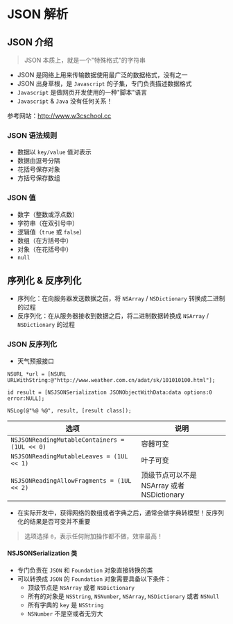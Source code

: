 # JSON 解析

## JSON 介绍

> JSON 本质上，就是一个"特殊格式"的字符串

* JSON 是网络上用来传输数据使用最广泛的数据格式，没有之一
* JSON 出身草根，是 `Javascript` 的子集，专门负责描述数据格式
* `Javascript` 是做网页开发使用的一种"脚本"语言
* `Javascript` & `Java` 没有任何关系！

参考网站：http://www.w3cschool.cc

### JSON 语法规则

* 数据以 `key/value` 值对表示
* 数据由逗号分隔
* 花括号保存对象
* 方括号保存数组

### JSON 值

* 数字（整数或浮点数）
* 字符串（在双引号中）
* 逻辑值（`true` 或 `false`）
* 数组（在方括号中）
* 对象（在花括号中）
* `null`

## 序列化 & 反序列化

* 序列化：在向服务器发送数据之前，将 `NSArray` / `NSDictionary` 转换成二进制的过程
* 反序列化：在从服务器接收到数据之后，将二进制数据转换成 `NSArray` / `NSDictionary` 的过程

### JSON 反序列化

* 天气预报接口

```objc
NSURL *url = [NSURL URLWithString:@"http://www.weather.com.cn/adat/sk/101010100.html"];
```

```objc
id result = [NSJSONSerialization JSONObjectWithData:data options:0 error:NULL];

NSLog(@"%@ %@", result, [result class]);
```

| 选项 | 说明 |
| -- | -- |
| `NSJSONReadingMutableContainers = (1UL << 0)` | 容器可变 |
| `NSJSONReadingMutableLeaves = (1UL << 1)` | 叶子可变 |
| `NSJSONReadingAllowFragments = (1UL << 2)` | 顶级节点可以不是 NSArray 或者 NSDictionary |

* 在实际开发中，获得网络的数组或者字典之后，通常会做字典转模型！反序列化的结果是否可变并不重要

> 选项选择 `0`，表示任何附加操作都不做，效率最高！

#### NSJSONSerialization 类

* 专门负责在 `JSON` 和 `Foundation` 对象直接转换的类
* 可以转换成 `JSON` 的 `Foundation` 对象需要具备以下条件：
    * 顶级节点是 `NSArray` 或者 `NSDictionary`
    * 所有的对象是 `NSString`, `NSNumber`, `NSArray`, `NSDictionary` 或者 `NSNull`
    * 所有字典的 `key` 是 `NSString`
    * `NSNumber` 不是空或者无穷大



